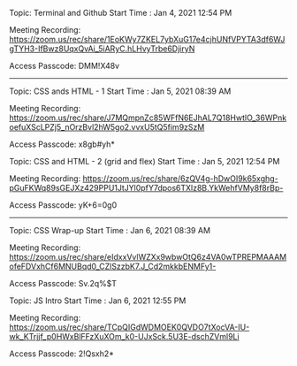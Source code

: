 
Topic: Terminal and Github
Start Time : Jan 4, 2021 12:54 PM

Meeting Recording:
https://zoom.us/rec/share/1EoKWy7ZKEL7ybXuG17e4cjhUNfVPYTA3df6WJgTYH3-IfBwz8UqxQvAi_5iARyC.hLHvyTrbe6DjiryN

Access Passcode: DMM!X48v

---

Topic: CSS ands HTML - 1
Start Time : Jan 5, 2021 08:39 AM

Meeting Recording:
https://zoom.us/rec/share/J7MQmpnZc85WFfN6EJhAL7Q18HwtlO_36WPnkoefuXScLPZj5_nOrzBvl2hW5go2.vvxU5tQ5fim9zSzM

Access Passcode: x8gb#yh*


Topic: CSS and HTML - 2 (grid and flex)
Start Time : Jan 5, 2021 12:54 PM

Meeting Recording:
https://zoom.us/rec/share/6zQV4g-hDwOI9k65xghg-pGuFKWq89sGEJXz429PPU1JtJYl0pfY7dpos6TXlz8B.YkWehfVMy8f8rBp-

Access Passcode: yK+6=0g0

---

Topic: CSS Wrap-up
Start Time : Jan 6, 2021 08:39 AM

Meeting Recording:
https://zoom.us/rec/share/eIdxxVvlWZXx9wbwOtQ6z4VA0wTPREPMAAAMofeFDVxhCf6MNUBqd0_CZlSzzbK7.J_Cd2mkkbENMFy1-

Access Passcode: Sv.2q%$T

Topic: JS Intro
Start Time : Jan 6, 2021 12:55 PM

Meeting Recording:
https://zoom.us/rec/share/TCpQIGdWDMOEK0QVDO7tXocVA-IU-wk_KTrjjf_p0HWxBlFFzXuXOm_k0-UJxSck.5U3E-dschZVml9Li

Access Passcode: 2!Qsxh2*